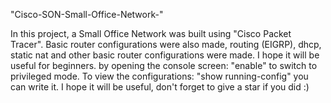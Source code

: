 "Cisco-SON-Small-Office-Network-" 

In this project, a Small Office Network was built using "Cisco Packet Tracer". Basic router configurations were also made, routing (EIGRP), dhcp, static nat and other basic router configurations were made. I hope it will be useful for beginners. by opening the console screen: 
"enable" 
to switch to privileged mode. To view the configurations: 
"show running-config" 
you can write it. I hope it will be useful, don't forget to give a star if you did :)
